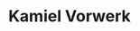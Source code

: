 ---
order: 33
category: residents
layout: post
title: Kamiel Vorwerk
profession: 
image: /images/residents/kamielvorwerk_01.png
---